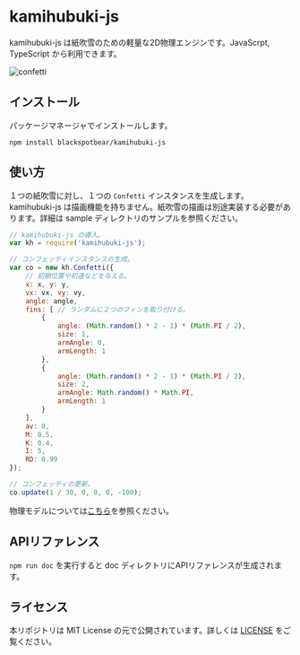 # kamihubuki-js

kamihubuki-js は紙吹雪のための軽量な2D物理エンジンです。JavaScrpt, TypeScript から利用できます。

![confetti](./confetti-anim.gif)

## インストール

パッケージマネージャでインストールします。

```shell
npm install blackspotbear/kamihubuki-js
```

## 使い方

１つの紙吹雪に対し、１つの `Confetti` インスタンスを生成します。 kamihubuki-js は描画機能を持ちません。紙吹雪の描画は別途実装する必要があります。詳細は sample ディレクトリのサンプルを参照ください。

```javascript
// kamihubuki-js の導入。
var kh = require('kamihubuki-js');

// コンフェッティインスタンスの生成。
var co = new kh.Confetti({
    // 初期位置や初速などを与える。
    x: x, y: y,
    vx: vx, vy: vy,
    angle: angle,
    fins: [ // ランダムに２つのフィンを取り付ける。
        {
            angle: (Math.random() * 2 - 1) * (Math.PI / 2),
            size: 1,
            armAngle: 0,
            armLength: 1
        },
        {
            angle: (Math.random() * 2 - 1) * (Math.PI / 2),
            size: 2,
            armAngle: Math.random() * Math.PI,
            armLength: 1
        }
    ],
    av: 0,
    M: 0.5,
    K: 0.4,
    I: 5,
    RD: 0.99
});

// コンフェッティの更新。
co.update(1 / 30, 0, 0, 0, -100);
```

物理モデルについては[こちら](./how-it-works.ja.md)を参照ください。

## APIリファレンス

`npm run doc` を実行すると doc ディレクトリにAPIリファレンスが生成されます。

## ライセンス

本リポジトリは MIT License の元で公開されています。詳しくは [LICENSE](./LICENSE) をご覧ください。
